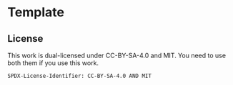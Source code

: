 # Template

## License
This work is dual-licensed under CC-BY-SA-4.0 and MIT.
You need to use both them if you use this work.

`SPDX-License-Identifier: CC-BY-SA-4.0 AND MIT`
